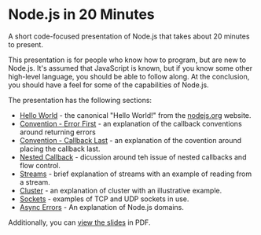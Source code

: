 # Node.js in 20 Minutes

A short code-focused presentation of Node.js that takes about 20 minutes to present.

This presentation is for people who know how to program, but are new to Node.js.
It's assumed that JavaScript is known, but if you know some other high-level
language, you should be able to follow along. At the conclusion, you should have
a feel for some of the capabilities of Node.js.

The presentation has the following sections:

* [Hello World](https://github.com/stdarg/Node20Min/tree/master/01_HelloWorld) -
  the canonical "Hello World!" from the [nodejs.org](http://nodejs.org) website.
* [Convention - Error First](https://github.com/stdarg/Node20Min/tree/master/02_Convention_Error) -
  an explanation of the callback conventions around returning errors
* [Convention - Callback Last](https://github.com/stdarg/Node20Min/tree/master/03_Convention_Callback) -
  an explanation of the covention around placing the callback last.
* [Nested Callback](https://github.com/stdarg/Node20Min/tree/master/04_Nested_Callbacks) -
  dicussion around teh issue of nested callbacks and flow control.
* [Streams](https://github.com/stdarg/Node20Min/tree/master/05_Streams) -
  brief explanation of streams with an example of reading from a stream.
* [Cluster](https://github.com/stdarg/Node20Min/tree/master/06_Cluster) -
  an explanation of cluster with an illustrative example.
* [Sockets](https://github.com/stdarg/Node20Min/tree/master/07_Sockets) -
  examples of TCP and UDP sockets in use.
* [Async Errors](https://github.com/stdarg/Node20Min/tree/master/08_Async_Errors) -
  An explanation of Node.js domains.

Additionally, you can [view the slides](https://github.com/stdarg/Node20Min/blob/master/slides/NodeIn20Min.pdf) in PDF.
